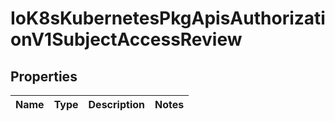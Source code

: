 
# IoK8sKubernetesPkgApisAuthorizationV1SubjectAccessReview

## Properties
Name | Type | Description | Notes
------------ | ------------- | ------------- | -------------



